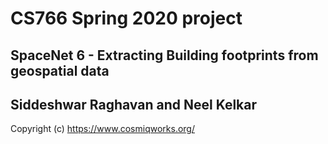 # CS766 Spring 2020 project
## SpaceNet 6 - Extracting Building footprints from geospatial data

## Siddeshwar Raghavan and Neel Kelkar 

Copyright (c) https://www.cosmiqworks.org/ 


